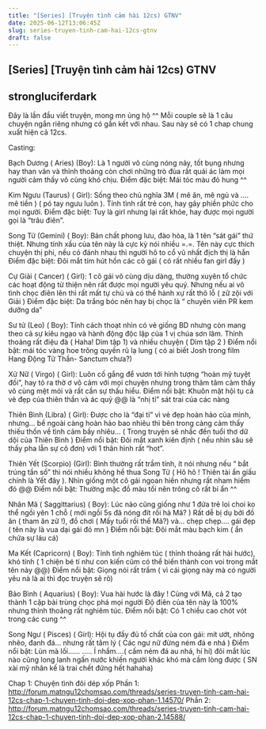 ```yaml
---
title: "[Series] [Truyện tình cảm hài 12cs) GTNV"
date: 2025-06-12T13:06:45Z
slug: series-truyen-tinh-cam-hai-12cs-gtnv
draft: false
---
```


## [Series] [Truyện tình cảm hài 12cs) GTNV

## strongluciferdark

Đây là lần đầu viết truyện, mong mn ủng hộ ^^ Mỗi couple sẽ là 1 câu chuyện ngắn riêng nhưng có gắn kết với nhau. Sau này sẽ có 1 chap chung xuất hiện cả 12cs.
 
Casting:
 
Bạch Dương ( Aries) (Boy): Là 1 người vô cùng nóng nảy, tốt bụng nhưng hay than vãn và thỉnh thoảng còn chơi những trò đùa rất quái ác làm mọi người cảm thấy vô cùng khó chịu.
Điểm đặc biệt: Mái tóc màu đỏ hung ^^
 
Kim Ngưu (Taurus) ( Girl): Sống theo chủ nghĩa 3M ( mê ăn, mê ngủ và …. mê tiền ) ( pó tay ngưu luôn  ). Tính tình rất trẻ con, hay gây phiền phức cho mọi người.
Điểm đặc biệt: Tuy là girl nhưng lại rất khỏe, hay được mọi người gọi là “trâu điên”.
 
Song Tử (Gemini) ( Boy): Bản chất phong lưu, đào hòa, là 1 tên “sát gái” thứ thiệt. Nhưng tính xấu của tên này là cực kỳ nói nhiều =.=. Tên này cực thích chuyện thị phi, nếu có đánh nhau thì người hô to cổ vũ nhất địch thị là hắn 
Điểm đặc biệt: Đôi mắt tím hút hồn các cô gái ( có rất nhiều fan girl đấy  )
 
Cự Giải ( Cancer) ( Girl): 1 cô gái vô cùng dịu dàng, thường xuyên tổ chức các hoạt động từ thiện nên rất được mọi người yêu quý. Nhưng nếu ai vô tình chọc điên lên thì rất mất tự chủ và có thể hành xự rất thô lỗ ( zữ zội với Giải  )
Điểm đặc biệt: Da trắng bóc nên hay bị chọc là “ chuyên viên PR kem dưỡng da” 
 
Sư tử (Leo) ( Boy): Tính cách thoạt nhìn có vẻ giống BD nhưng còn mang theo cả sự kiêu ngạo và hành động độc lập của 1 vị chúa sơn lâm. Thỉnh thoảng rất điệu đà ( Haha! Dìm tập 1) và nhiều chuyện ( Dìm tập 2  )
Điểm nổi bật: mái tóc vàng hoe trông quyến rũ lạ lung ( có ai biết Josh trong film Hang Động Tử Thần- Sanctum chưa?)
 
Xử Nữ ( Virgo) ( Girl): Luôn cố gắng để vươn tới hình tượng “hoàn mỹ tuyệt đối”, hay tỏ ra thờ ơ vô cảm với mọi chuyện nhưng trong thâm tâm cảm thấy vô cùng mệt mỏi và rất cần sự thấu hiểu.
Điểm nổi bật: Khuôn mặt hội tụ cả vẻ đẹp của thiên thần và ác quỷ @@ là “nhị tỉ” sát trai của các nàng
 
Thiên Bình (Libra) ( Girl): Được cho là “đại tỉ” vì vẻ đẹp hoàn hảo của mình, nhưng… bề ngoài càng hoàn hảo bao nhiêu thì bên trong càng cảm thấy thiếu thốn về tình cảm bấy nhiêu… ( Trong truyện sẽ nhắc đến tuổi thơ dữ dội của Thiên Bình  )
Điểm nổi bật: Đôi mắt xanh kiên định ( nếu nhìn sâu sẽ thấy pha lẫn sự cô đơn) với 1 thân hình rất “hot”.
 
Thiên Yết (Scorpio) (Girl): Bình thường rất trầm tính, ít nói nhưng nếu “ bắt trúng tần số” thì nói nhiều không hề thua Song Tử ( Hô hô ! Thiên tài ẩn giấu chính là Yết đây  ). Nhìn giống một cô gái ngoan hiền nhưng rất nham hiểm đó @@ 
Điểm nổi bật: Thường mặc đồ màu tối nên trông cô rất bí ẩn ^^
 
Nhân Mã ( Saggittarius) ( Boy): Lúc nào cũng giống như 1 đứa trẻ loi choi ko thể ngồi yên 1 chỗ ( mới ngồi 5s đã nóng đít rồi hả Mã?  ) Rất dễ bị dụ bởi đồ ăn ( tham ăn zữ !), đồ chơi ( Mấy tuổi rồi thế Mã?) và… chẹp chẹp…. gái đẹp  ( tên này là vua dại gái đó mn  )
Điểm nổi bật: Đôi mắt màu bạch kim ( ẩn chứa sự láu cá)
 
Ma Kết (Capricorn) ( Boy): Tính tình nghiêm túc ( thỉnh thoảng rất hài hước), khó tính ( 1 chiện bé tí như con kiến cũm có thể biến thành con voi trong mắt tên này @@)
Điểm nổi bật: Giọng nói rất trầm ( vì cái giọng này mà có người yêu nà  là ai thì đọc truyện sẽ rõ)
 
Bảo Bình ( Aquarius) ( Boy): Vua hài hước là đây ! Cùng với Mã, cả 2 tạo thành 1 cặp bài trùng chọc phá mọi người  Độ điên của tên này là 100% nhưng thỉnh thoảng rất nghiêm túc.
Điểm nổi bật: Có 1 chiều cao chót vót trong các cung ^^
 
Song Ngư ( Pisces) ( Girl): Hội tụ đầy đủ tố chất của con gái: mít ướt, nhõng nhẽo, đanh đá… nhưng rất tâm lý ( Các ngư nữ đừng ném đá e nhá  )
Điểm nổi bật: Lùn mà lối…… ….. Í nhầm….( cấm ném đá au nhá, hí hí) đôi mắt lúc nào cũng long lanh ngấn nước khiến người khác khó mà cầm lòng được ( SN xài mỹ nhân kế là trai chết đứng hết  hahaha)
 
 

Chap 1: Chuyện tình đôi dép xốp
Phần 1: http://forum.matngu12chomsao.com/threads/series-truyen-tinh-cam-hai-12cs-chap-1-chuyen-tinh-doi-dep-xop-phan-1.14570/
Phần 2: http://forum.matngu12chomsao.com/threads/series-truyen-tinh-cam-hai-12cs-chap-1-chuyen-tinh-doi-dep-xop-phan-2.14588/